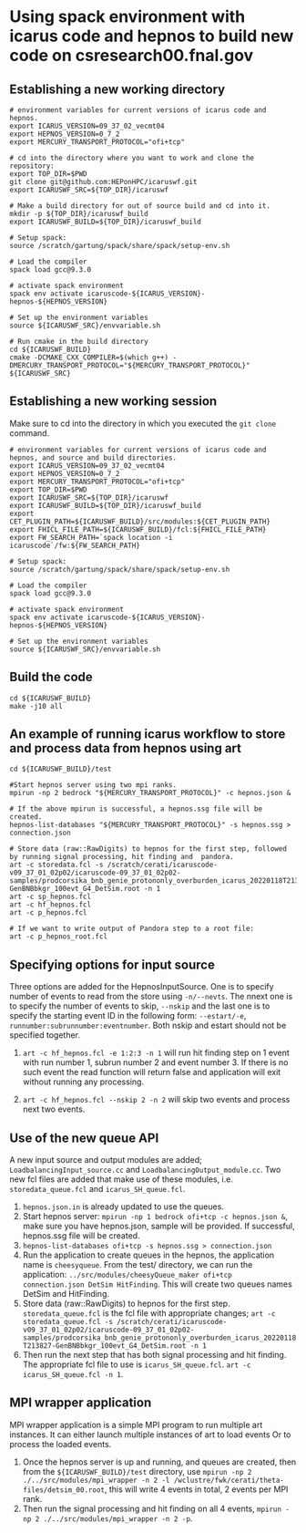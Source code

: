 # Using spack environment with icarus code and hepnos to build new code on csresearch00.fnal.gov

## Establishing a new working directory 
```
# environment variables for current versions of icarus code and hepnos.
export ICARUS_VERSION=09_37_02_vecmt04
export HEPNOS_VERSION=0_7_2
export MERCURY_TRANSPORT_PROTOCOL="ofi+tcp"

# cd into the directory where you want to work and clone the repository:
export TOP_DIR=$PWD
git clone git@github.com:HEPonHPC/icaruswf.git
export ICARUSWF_SRC=${TOP_DIR}/icaruswf

# Make a build directory for out of source build and cd into it.
mkdir -p ${TOP_DIR}/icaruswf_build
export ICARUSWF_BUILD=${TOP_DIR}/icaruswf_build

# Setup spack:
source /scratch/gartung/spack/share/spack/setup-env.sh

# Load the compiler
spack load gcc@9.3.0

# activate spack environment
spack env activate icaruscode-${ICARUS_VERSION}-hepnos-${HEPNOS_VERSION}

# Set up the environment variables
source ${ICARUSWF_SRC}/envvariable.sh

# Run cmake in the build directory
cd ${ICARUSWF_BUILD}
cmake -DCMAKE_CXX_COMPILER=$(which g++) -DMERCURY_TRANSPORT_PROTOCOL="${MERCURY_TRANSPORT_PROTOCOL}" ${ICARUSWF_SRC} 
```

## Establishing a new working session

Make sure to cd into the directory in which you executed the `git clone` command. 
```
# environment variables for current versions of icarus code and hepnos, and source and build directories.
export ICARUS_VERSION=09_37_02_vecmt04
export HEPNOS_VERSION=0_7_2
export MERCURY_TRANSPORT_PROTOCOL="ofi+tcp"
export TOP_DIR=$PWD
export ICARUSWF_SRC=${TOP_DIR}/icaruswf
export ICARUSWF_BUILD=${TOP_DIR}/icaruswf_build
export CET_PLUGIN_PATH=${ICARUSWF_BUILD}/src/modules:${CET_PLUGIN_PATH}
export FHICL_FILE_PATH=${ICARUSWF_BUILD}/fcl:${FHICL_FILE_PATH}
export FW_SEARCH_PATH=`spack location -i icaruscode`/fw:${FW_SEARCH_PATH}

# Setup spack:
source /scratch/gartung/spack/share/spack/setup-env.sh

# Load the compiler
spack load gcc@9.3.0

# activate spack environment
spack env activate icaruscode-${ICARUS_VERSION}-hepnos-${HEPNOS_VERSION}

# Set up the environment variables
source ${ICARUSWF_SRC}/envvariable.sh
```

## Build the code
```
cd ${ICARUSWF_BUILD}
make -j10 all
```

## An example of running icarus workflow to store and process data from hepnos using art
```
cd ${ICARUSWF_BUILD}/test

#Start hepnos server using two mpi ranks.
mpirun -np 2 bedrock "${MERCURY_TRANSPORT_PROTOCOL}" -c hepnos.json &

# If the above mpirun is successful, a hepnos.ssg file will be created. 
hepnos-list-databases "${MERCURY_TRANSPORT_PROTOCOL}" -s hepnos.ssg > connection.json 

# Store data (raw::RawDigits) to hepnos for the first step, followed by running signal processing, hit finding and  pandora. 
art -c storedata.fcl -s /scratch/cerati/icaruscode-v09_37_01_02p02/icaruscode-09_37_01_02p02-samples/prodcorsika_bnb_genie_protononly_overburden_icarus_20220118T213827-GenBNBbkgr_100evt_G4_DetSim.root -n 1
art -c sp_hepnos.fcl
art -c hf_hepnos.fcl
art -c p_hepnos.fcl

# If we want to write output of Pandora step to a root file:
art -c p_hepnos_root.fcl
```

## Specifying options for input source

Three options are added for the HepnosInputSource. One is to specify number of events to read from the store using `-n/--nevts`. The nnext one is to specify the number of events to skip, `--nskip` and the last one is to specify the starting event ID in the following form: `--estart/-e`, `runnumber:subrunnumber:eventnumber`. Both nskip and estart should not be specified together. 

1. `art -c hf_hepnos.fcl -e 1:2:3 -n 1` will run hit finding step on 1 event with run number 1, subrun number 2 and event number 3. If there is no such event the read function will return false and application will exit without running any processing. 

2. `art -c hf_hepnos.fcl --nskip 2 -n 2` will skip two events and process next two events. 

## Use of the new queue API

A new input source and output modules are added; `LoadbalancingInput_source.cc` and `LoadbalancingOutput_module.cc`. Two new fcl files are added that make use of these modules, i.e. `storedata_queue.fcl` and `icarus_SH_queue.fcl`.   
1. `hepnos.json.in` is already updated to use the queues. 
2. Start hepnos server: `mpirun -np 1 bedrock ofi+tcp -c hepnos.json &`, make sure you have hepnos.json, sample will be provided. If successful, hepnos.ssg file will be created. 
3. `hepnos-list-databases ofi+tcp -s hepnos.ssg > connection.json` 
4. Run the application to create queues in the hepnos, the application name is `cheesyqueue`. From the test/ directory, we can run the application: `../src/modules/cheesyQueue_maker ofi+tcp connection.json DetSim HitFinding`. This will create two queues names DetSim and HitFinding. 
5. Store data (raw::RawDigits) to hepnos for the first step. `storedata_queue.fcl` is the fcl file with appropriate changes; `art -c storedata_queue.fcl -s /scratch/cerati/icaruscode-v09_37_01_02p02/icaruscode-09_37_01_02p02-samples/prodcorsika_bnb_genie_protononly_overburden_icarus_20220118T213827-GenBNBbkgr_100evt_G4_DetSim.root -n 1`
6. Then run the next step that has both signal processing and hit finding. The appropriate fcl file to use is `icarus_SH_queue.fcl`. `art -c icarus_SH_queue.fcl -n 1`.  

## MPI wrapper application

MPI wrapper application is a simple MPI program to run multiple art instances. 
It can either launch multiple instances of art to load events Or to process the loaded events. 
1. Once the hepnos server is up and running, and queues are created, then from the `${ICARUSWF_BUILD}/test` directory, use 
`mpirun -np 2 ./../src/modules/mpi_wrapper -n 2 -l /wclustre/fwk/cerati/theta-files/detsim_00.root`, this will write 4 events in total, 2 events per MPI rank. 
2. Then run the  signal processing and hit finding on all 4 events, `mpirun -np 2 ./../src/modules/mpi_wrapper -n 2 -p`. 

